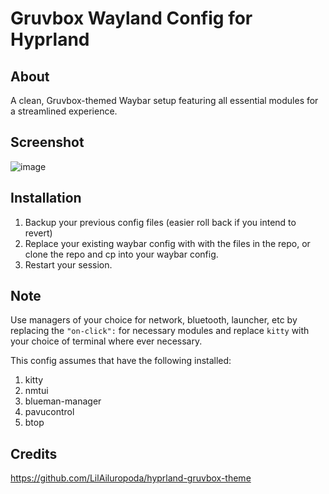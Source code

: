 # Gruvbox Wayland Config for Hyprland

## About
A clean, Gruvbox-themed Waybar setup featuring all essential modules for a streamlined experience.

## Screenshot
![image](https://github.com/user-attachments/assets/917c0578-3f23-40c7-9291-8acb17880164)

## Installation
1) Backup your previous config files (easier roll back if you intend to revert)
2) Replace your existing waybar config with with the files in the repo, or clone the repo and cp into your waybar config.
4) Restart your session.

## Note
Use managers of your choice for network, bluetooth, launcher, etc by replacing the `"on-click":` for necessary modules and replace `kitty` with your choice of terminal where ever necessary.

This config assumes that have the following installed:
1) kitty
2) nmtui
3) blueman-manager
4) pavucontrol
5) btop

## Credits
https://github.com/LilAiluropoda/hyprland-gruvbox-theme




